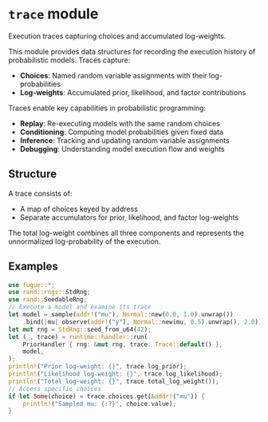 # `trace` module

Execution traces capturing choices and accumulated log-weights.

This module provides data structures for recording the execution history of probabilistic models. Traces capture:

- **Choices**: Named random variable assignments with their log-probabilities
- **Log-weights**: Accumulated prior, likelihood, and factor contributions

Traces enable key capabilities in probabilistic programming:

- **Replay**: Re-executing models with the same random choices
- **Conditioning**: Computing model probabilities given fixed data
- **Inference**: Tracking and updating random variable assignments
- **Debugging**: Understanding model execution flow and weights

## Structure

A trace consists of:

- A map of choices keyed by address
- Separate accumulators for prior, likelihood, and factor log-weights

The total log-weight combines all three components and represents the unnormalized log-probability of the execution.

## Examples

```rust
use fugue::*;
use rand::rngs::StdRng;
use rand::SeedableRng;
// Execute a model and examine its trace
let model = sample(addr!("mu"), Normal::new(0.0, 1.0).unwrap())
    .bind(|mu| observe(addr!("y"), Normal::new(mu, 0.5).unwrap(), 2.0));
let mut rng = StdRng::seed_from_u64(42);
let (_, trace) = runtime::handler::run(
    PriorHandler { rng: &mut rng, trace: Trace::default() },
    model,
);
println!("Prior log-weight: {}", trace.log_prior);
println!("Likelihood log-weight: {}", trace.log_likelihood);
println!("Total log-weight: {}", trace.total_log_weight());
// Access specific choices
if let Some(choice) = trace.choices.get(&addr!("mu")) {
    println!("Sampled mu: {:?}", choice.value);
}
```
